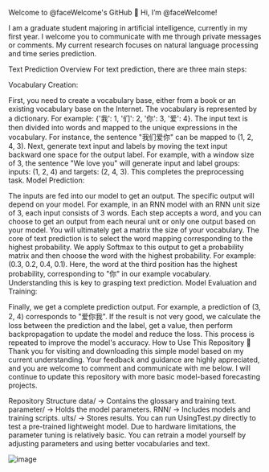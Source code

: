 Welcome to @faceWelcome's GitHub
👋 Hi, I’m @faceWelcome!

I am a graduate student majoring in artificial intelligence, currently in my first year. I welcome you to communicate with me through private messages or comments. My current research focuses on natural language processing and time series prediction.

Text Prediction Overview
For text prediction, there are three main steps:

Vocabulary Creation:

First, you need to create a vocabulary base, either from a book or an existing vocabulary base on the Internet. The vocabulary is represented by a dictionary. For example: {'我': 1, '们': 2, '你': 3, '爱': 4}. The input text is then divided into words and mapped to the unique expressions in the vocabulary. For instance, the sentence "我们爱你" can be mapped to (1, 2, 4, 3).
Next, generate text input and labels by moving the text input backward one space for the output label. For example, with a window size of 3, the sentence "We love you" will generate input and label groups: inputs: (1, 2, 4) and targets: (2, 4, 3). This completes the preprocessing task.
Model Prediction:

The inputs are fed into our model to get an output. The specific output will depend on your model. For example, in an RNN model with an RNN unit size of 3, each input consists of 3 words. Each step accepts a word, and you can choose to get an output from each neural unit or only one output based on your model.
You will ultimately get a matrix the size of your vocabulary. The core of text prediction is to select the word mapping corresponding to the highest probability. We apply Softmax to this output to get a probability matrix and then choose the word with the highest probability. For example: (0.3, 0.2, 0.4, 0.1). Here, the word at the third position has the highest probability, corresponding to "你" in our example vocabulary. Understanding this is key to grasping text prediction.
Model Evaluation and Training:

Finally, we get a complete prediction output. For example, a prediction of (3, 2, 4) corresponds to "爱你我". If the result is not very good, we calculate the loss between the prediction and the label, get a value, then perform backpropagation to update the model and reduce the loss. This process is repeated to improve the model's accuracy.
How to Use This Repository
👋 Thank you for visiting and downloading this simple model based on my current understanding. Your feedback and guidance are highly appreciated, and you are welcome to comment and communicate with me below. I will continue to update this repository with more basic model-based forecasting projects.

Repository Structure
data/ -> Contains the glossary and training text.
parameter/ -> Holds the model parameters.
RNN/ -> Includes models and training scripts.
ults/ -> Stores results.
You can run UsingTest.py directly to test a pre-trained lightweight model. Due to hardware limitations, the parameter tuning is relatively basic. You can retrain a model yourself by adjusting parameters and using better vocabularies and text.

![image](https://github.com/faceWelcome/Text-prediction-model-based-on-RNN/tree/main/IMG)
